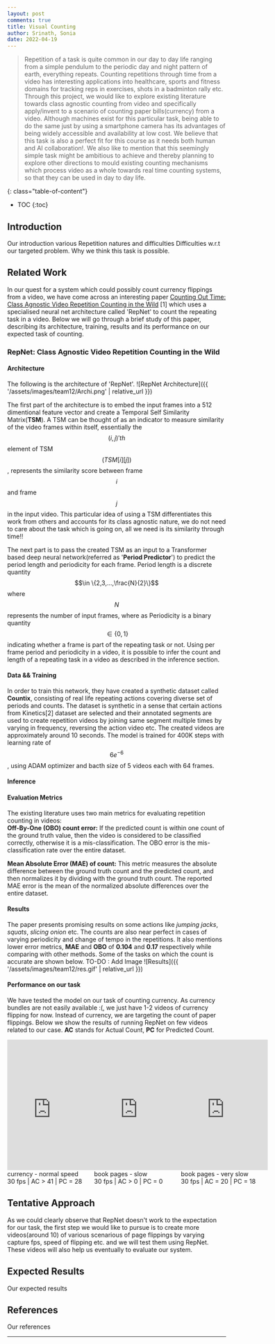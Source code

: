 ```yaml
---
layout: post
comments: true
title: Visual Counting
author: Srinath, Sonia
date: 2022-04-19
---
```



> Repetition of a task is quite common in our day to day life ranging from a simple pendulum to the periodic day and night pattern of earth, everything repeats. Counting repetitions through time from a video has interesting applications into healthcare, sports and fitness domains for tracking reps in exercises, shots in a badminton rally etc. Through this project, we would like to explore existing literature towards class agnostic counting from video and specifically apply/invent to a scenario of counting paper bills(currency) from a video. Although machines exist for this particular task, being able to do the same just by using a smartphone camera has its advantages of being widely accessible and availability at low cost. We believe that this task is also a perfect fit for this course as it needs both human and AI collaboration!. We also like to mention that this seemingly simple task might be ambitious to achieve and thereby planning to explore other directions to mould existing counting mechanisms which process video as a whole towards real time counting systems, so that they can be used in day to day life.

<!--more-->
{: class="table-of-content"}
* TOC
{:toc}

## Introduction

Our introduction
various Repetition natures and difficulties
Difficulties w.r.t our targeted problem.
Why we think this task is possible.

## Related Work

In our quest for a system which could possibly count currency flippings from a video, we have come across an interesting paper [Counting Out Time: Class Agnostic Video Repetition Counting in the Wild](https://openaccess.thecvf.com/content_CVPR_2020/papers/Dwibedi_Counting_Out_Time_Class_Agnostic_Video_Repetition_Counting_in_the_CVPR_2020_paper.pdf) [1] which uses a specialised neural net architecture called 'RepNet' to count the repeating task in a video. Below we will go through a brief study of this paper, describing its architecture, training, results and its performance on our expected task of counting.

### RepNet: Class Agnostic Video Repetition Counting in the Wild

#### Architecture

The following is the architecture of 'RepNet'. 
  ![RepNet Architecture]({{ '/assets/images/team12/Archi.png' | relative_url }})
 

The first part of the architecture is to embed the input frames into a 512 dimentional feature vector and create a Temporal Self Similarity Matrix(**TSM**). A TSM can be thought of as an indicator to measure similarity of the video frames within itself, essentially the $$(i, j)'th$$ element of TSM $$(TSM[i][j])$$, represents the similarity score between frame $$i$$ and frame $$j$$ in the input video. This particular idea of using a TSM differentiates this work from others and accounts for its class agnostic nature, we do not need to care about the task which is going on, all we need is its similarity through time!!

The next part is to pass the created TSM as an input to a Transformer based deep neural network(referred as '**Period Predictor**') to predict the period length and periodicity for each frame. Period length is a discrete quantity $$\in \{2,3,...,\frac{N}{2}\}$$ where $$N$$ represents the number of input frames, where as Periodicity is a binary quantity $$\in \{0,1\}$$ indicating whether a frame is part of the repeating task or not. Using per frame period and periodicity in a video, it is possible to infer the count and length of a repeating task in a video as described in the inference section.

#### Data && Training

In order to train this network, they have created a synthetic dataset called **Countix**, consisting of real life repeating actions covering diverse set of periods and counts. The dataset is synthetic in a sense that certain actions from Kinetics[2] dataset are selected and their annotated segments are used to create repetition videos by joining same segment multiple times by varying in frequency, reversing the action video etc. The created videos are approximately around 10 seconds. The model is trained for 400K steps with learning rate of $$6e^{-6}$$, using ADAM optimizer and bacth size of 5 videos each with 64 frames.

#### Inference
#### Evaluation Metrics

The existing literature uses two main metrics for evaluating repetition counting in videos:\
**Off-By-One (OBO) count error:** If the predicted count is within one count of the ground truth value, then the video is considered to be classified correctly, otherwise it is a mis-classification. The OBO error is the mis-classification rate over the entire dataset.

**Mean Absolute Error (MAE) of count:** This metric measures the absolute difference between the ground truth count and the predicted count, and then normalizes it by dividing with the ground truth count. The reported MAE error is the mean of the normalized absolute differences over the entire dataset.

#### Results

The paper presents promising results on some actions like *jumping jacks*, *squats*, *slicing onion* etc. The counts are also near perfect in cases of varying periodicity and change of tempo in the repetitions. It also mentions lower error metrics, **MAE** and **OBO** of **0.104** and **0.17** respectively while comparing with other methods. Some of the tasks on which the count is accurate are shown below.
TO-DO : Add Image
  ![Results]({{ '/assets/images/team12/res.gif' | relative_url }})

#### Performance on our task

We have tested the model on our task of counting currency. As currency bundles are not easily available :(, we just have 1-2 videos of currency flipping for now. Instead of currency, we are targeting the count of paper flippings. Below we show the results of running RepNet on few videos related to our case. **AC** stands for Actual Count, **PC** for Predicted Count. 

<div style="width: 100%; display: table;">
    <div style="display: table-row; height: 100px;">
        <div style="display: table-cell; margin: 5;">
            <iframe width="200" height="300" src="https://www.youtube.com/embed/hklIYi-9ZPY" title="YouTube video player" frameborder="0" allow="accelerometer; autoplay; clipboard-write; encrypted-media; gyroscope; picture-in-picture" allowfullscreen></iframe>  
            <p style="margin: 0;">currency - normal speed</p>    
			<p style="margin: 0;">30 fps | AC > 41 | PC = 28</p>
        </div>
        <div style="display: table-cell; margin: 5;"> 
            <iframe width="200" height="300" src="https://www.youtube.com/embed/cptyDu-wREM" title="YouTube video player" frameborder="0" allow="accelerometer; autoplay; clipboard-write; encrypted-media; gyroscope; picture-in-picture" allowfullscreen></iframe>
            <p style="margin: 0;">book pages - slow</p>
			<p style="margin: 0;">30 fps | AC > 0 | PC = 0</p>
        </div>
        <div style="display: table-cell; margin: 5;"> 
            <iframe width="200" height="300" src="https://www.youtube.com/embed/lHKVVW-HnmU" title="YouTube video player" frameborder="0" allow="accelerometer; autoplay; clipboard-write; encrypted-media; gyroscope; picture-in-picture" allowfullscreen></iframe>
            <p style="margin: 0;">book pages - very slow</p>
			<p style="margin: 0;">30 fps | AC = 20 | PC = 18</p>
        </div>
    </div>
</div>

## Tentative Approach

As we could clearly observe that RepNet doesn't work to the expectation for our task, the first step we would like to pursue is to create more videos(around 10) of various scenarious of page flippings by varying capture fps, speed of flipping etc. and we will test them using RepNet. These videos will also help us eventually to evaluate our system.

## Expected Results

Our expected results

## References

Our references

---
